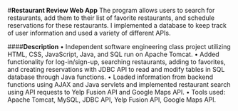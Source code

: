 #**Restaurant Review Web App**
The program allows users to search for restaurants, add them to their list of favorite restaurants, and schedule reservations for these restaurants. I implemented a database to keep track of user information and used a variety of different APIs.

####**Description**
•	Independent software engineering class project utilizing HTML, CSS, JavaScript, Java, and SQL run on Apache Tomcat.
•	Added functionality for log-in/sign-up, searching restaurants, adding to favorites, and creating reservations with JDBC API to read and modify tables in SQL database through Java functions. 
•	Loaded information from backend functions using AJAX and Java servlets and implemented restaurant search using API requests to Yelp Fusion API and Google Maps API.
•	Tools used: Apache Tomcat, MySQL, JDBC API, Yelp Fusion API, Google Maps API.
